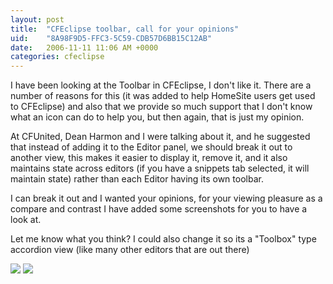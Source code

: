 ```yaml
---
layout: post
title:  "CFEclipse toolbar, call for your opinions"
uid:	"8A98F9D5-FFC3-5C59-CDB57D6BB15C12AB"
date:   2006-11-11 11:06 AM +0000
categories: cfeclipse
---
```

I have been looking at the Toolbar in CFEclipse, I don't like it. There are a number of reasons for this (it was added to help HomeSite users get used to CFEclipse) and also that we provide so much support that I don't know what an icon can do to help you, but then again, that is just my opinion.

At CFUnited, Dean Harmon and I were talking about it, and he suggested that instead of adding it to the Editor panel, we should break it out to another view, this makes it easier to display it, remove it, and it also maintains state across editors (if you have a snippets tab selected, it will maintain state) rather than each Editor having its own toolbar.

I can break it out and I wanted your opinions, for your viewing pleasure as a compare and contrast I have added some screenshots for you to have a look at.

Let me know what you think? I could also change it so its a "Toolbox" type accordion view (like many other editors that are out there)

<a href="http://www.markdrew.co.uk/blog/images/toolbar_editor_large.png" target="_blank">
<img src="http://www.markdrew.co.uk/blog/images/toolbar_editor.png" border="0"></a>

<a href="http://www.markdrew.co.uk/blog/images/toolbar_view_large.png" target="_blank">
<img src="http://www.markdrew.co.uk/blog/images/toolbar_view.png"></a>